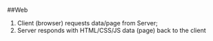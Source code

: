 ##Web 
1. Client (browser) requests data/page from Server;
2. Server responds with HTML/CSS/JS data (page) back to the client

